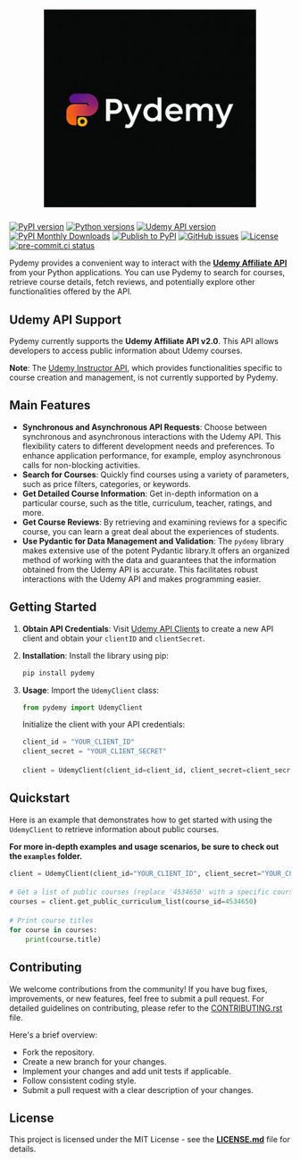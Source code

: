 <h1 align="center">
  <img src="https://raw.githubusercontent.com/robelasefa/pydemy/main/assets/logo.jpg" alt="Pydemy Logo" width="380">
  <br>
</h1>

[![PyPI version](https://img.shields.io/pypi/v/pydemy)](https://pypi.org/project/pydemy/)
[![Python versions](https://img.shields.io/pypi/pyversions/pydemy)](https://pypi.org/project/pydemy/)
[![Udemy API version](https://img.shields.io/badge/Udemy%20API-v2.0-blue)](https://www.udemy.com/developers/affiliate)
[![PyPI Monthly Downloads](https://img.shields.io/pypi/dm/pydemy)](https://pypistats.org/packages/pydemy)
[![Publish to PyPI](https://github.com/robelasefa/pydemy/actions/workflows/python-publish.yml/badge.svg)](https://github.com/robelasefa/pydemy/actions/workflows/python-publish.yml)
[![GitHub issues](https://img.shields.io/github/issues/robelasefa/pydemy)](https://github.com/robelasefa/pydemy/issues)
[![License](https://img.shields.io/github/license/robelasefa/pydemy)](https://github.com/robelasefa/pydemy/blob/main/LICENSE)
[![pre-commit.ci status](https://results.pre-commit.ci/badge/github/robelasefa/pydemy/main.svg)](https://results.pre-commit.ci/latest/github/robelasefa/pydemy/main)

Pydemy provides a convenient way to interact with the **[Udemy Affiliate API](https://www.udemy.com/developers/affiliate)** from your Python applications. You can use Pydemy to search for courses, retrieve course details, fetch reviews, and potentially explore other functionalities offered by the API.

## Udemy API Support

Pydemy currently supports the **Udemy Affiliate API v2.0**. This API allows developers to access public information about Udemy courses.

**Note**: The [Udemy Instructor API](https://www.udemy.com/developers/instructor/), which provides functionalities specific to course creation and management, is not currently supported by Pydemy.

## Main Features

- **Synchronous and Asynchronous API Requests**: Choose between synchronous and asynchronous interactions with the Udemy API. This flexibility caters to different development needs and preferences. To enhance application performance, for example, employ asynchronous calls for non-blocking activities.
- **Search for Courses**: Quickly find courses using a variety of parameters, such as price filters, categories, or keywords.
- **Get Detailed Course Information**: Get in-depth information on a particular course, such as the title, curriculum, teacher, ratings, and more.
- **Get Course Reviews**: By retrieving and examining reviews for a specific course, you can learn a great deal about the experiences of students.
- **Use Pydantic for Data Management and Validation**: The `pydemy` library makes extensive use of the potent Pydantic library.It offers an organized method of working with the data and guarantees that the information obtained from the Udemy API is accurate. This facilitates robust interactions with the Udemy API and makes programming easier.

## Getting Started

1. **Obtain API Credentials**:
   Visit [Udemy API Clients](https://www.udemy.com/user/edit-api-clients/) to create a new API client and obtain your `clientID` and `clientSecret`.

2. **Installation**:
   Install the library using pip:

   ```bash
   pip install pydemy
   ```

3. **Usage**:
   Import the `UdemyClient` class:

   ```python
   from pydemy import UdemyClient
   ```

   Initialize the client with your API credentials:

   ```python
   client_id = "YOUR_CLIENT_ID"
   client_secret = "YOUR_CLIENT_SECRET"

   client = UdemyClient(client_id=client_id, client_secret=client_secret)
   ```

## Quickstart

Here is an example that demonstrates how to get started with using the `UdemyClient` to retrieve information about public courses.

**For more in-depth examples and usage scenarios, be sure to check out the `examples` folder.**

```python
client = UdemyClient(client_id="YOUR_CLIENT_ID", client_secret="YOUR_CLIENT_SECRET")

# Get a list of public courses (replace '4534650' with a specific course ID for details)
courses = client.get_public_curriculum_list(course_id=4534650)

# Print course titles
for course in courses:
    print(course.title)
```

## Contributing

We welcome contributions from the community! If you have bug fixes, improvements, or new features, feel free to submit a pull request. For detailed guidelines on contributing, please refer to the [CONTRIBUTING.rst](https://github.com/robelasefa/pydemy/blob/main/CONTRIBUTING.rst) file.

Here's a brief overview:

- Fork the repository.
- Create a new branch for your changes.
- Implement your changes and add unit tests if applicable.
- Follow consistent coding style.
- Submit a pull request with a clear description of your changes.

## License

This project is licensed under the MIT License - see the **[LICENSE.md](https://github.com/robelasefa/pydemy/blob/main/LICENSE)** file for details.
